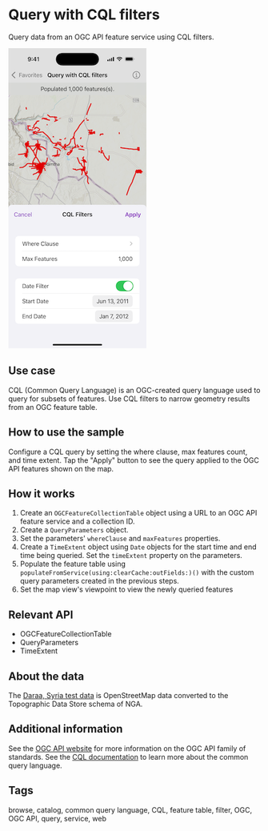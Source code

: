 # Query with CQL filters

Query data from an OGC API feature service using CQL filters.

![Screenshot of Query with CQL filters sample](query-with-cql-filters.png)

## Use case

CQL (Common Query Language) is an OGC-created query language used to query for subsets of features. Use CQL filters to narrow geometry results from an OGC feature table.

## How to use the sample

Configure a CQL query by setting the where clause, max features count, and time extent. Tap the "Apply" button to see the query applied to the OGC API features shown on the map.

## How it works

1. Create an `OGCFeatureCollectionTable` object using a URL to an OGC API feature service and a collection ID.
2. Create a `QueryParameters` object.
3. Set the parameters' `whereClause` and `maxFeatures` properties.
4. Create a `TimeExtent` object using `Date` objects for the start time and end time being queried. Set the `timeExtent` property on the parameters.
5. Populate the feature table using `populateFromService(using:clearCache:outFields:)()` with the custom query parameters created in the previous steps.
6. Set the map view's viewpoint to view the newly queried features

## Relevant API

* OGCFeatureCollectionTable
* QueryParameters
* TimeExtent

## About the data

The [Daraa, Syria test data](https://demo.ldproxy.net/daraa) is OpenStreetMap data converted to the Topographic Data Store schema of NGA.

## Additional information

See the [OGC API website](https://ogcapi.ogc.org) for more information on the OGC API family of standards. See the [CQL documentation](https://portal.ogc.org/files/96288#cql-core) to learn more about the common query language.

## Tags

browse, catalog, common query language, CQL, feature table, filter, OGC, OGC API, query, service, web
